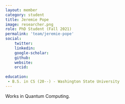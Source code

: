 ```yaml
---
layout: member
category: student
title: Jeremie Pope
image: researcher.png
role: PhD Student (Fall 2021)
permalink: 'team/jeremie-pope'
social:
    twitter: 
    linkedin: 
    google-scholar: 
    github: 
    website:
    orcid: 
    
education:
 - B.S. in CS (20--) - Washington State University 
---
```


Works in Quantum Computing.

